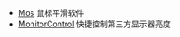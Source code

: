 
- [Mos](https://github.com/Caldis/Mos) 鼠标平滑软件
- [MonitorControl](https://github.com/MonitorControl/MonitorControl) 快捷控制第三方显示器亮度
